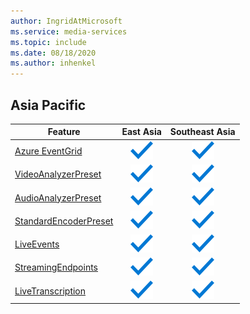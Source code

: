 ```yaml
---
author: IngridAtMicrosoft
ms.service: media-services 
ms.topic: include
ms.date: 08/18/2020
ms.author: inhenkel
---
```


<!--Feature availability in region-->
## Asia Pacific

| Feature| East Asia | Southeast Asia |
| --- | :---: | :---: |
| [Azure EventGrid](../monitoring/reacting-to-media-services-events.md) | ![Azure EventGrid East Asia general availability](../media/azure-clouds-regions/ga.svg) | ![Azure EventGrid Southeast Asia general availability](../media/azure-clouds-regions/ga.svg) |
| [VideoAnalyzerPreset](../analyze-video-audio-files-concept.md) | ![ VideoAnalyzerPreset East Asia general availability](../media/azure-clouds-regions/ga.svg) | ![VideoAnalyzerPreset Southeast Asia general availability](../media/azure-clouds-regions/ga.svg) |
| [AudioAnalyzerPreset](../analyze-video-audio-files-concept.md) | ![AudioAnalyzerPreset East Asia general availability](../media/azure-clouds-regions/ga.svg) | ![ AudioAnalyzerPreset Southeast Asia general availability](../media/azure-clouds-regions/ga.svg) |
| [StandardEncoderPreset](../encode-concept.md) | ![StandardEncoderPreset East Asia general availability](../media/azure-clouds-regions/ga.svg) | ![ StandardEncoderPreset Southeast Asia general availability](../media/azure-clouds-regions/ga.svg) |
| [LiveEvents](../stream-live-streaming-concept.md) | ![LiveEvents  East Asia general availability](../media/azure-clouds-regions/ga.svg) | ![LiveEvents Southeast Asia general availability](../media/azure-clouds-regions/ga.svg) |
| [StreamingEndpoints](../stream-streaming-endpoint-concept.md) | ![StreamingEndpoints East Asia general availability](../media/azure-clouds-regions/ga.svg) | ![StreamingEndpoints Southeast Asia general availability](../media/azure-clouds-regions/ga.svg) |
| [LiveTranscription](../live-event-live-transcription-how-to.md) | ![LiveTranscription East Asia general availability](../media/azure-clouds-regions/ga.svg) | ![LiveTranscription Southeast Asia general availability](../media/azure-clouds-regions/ga.svg) |

